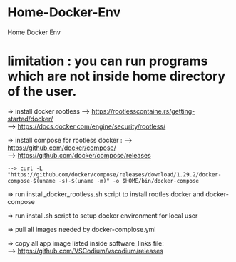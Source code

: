 # Home-Docker-Env
Home Docker Env

# limitation : you can run programs which are not inside home directory of the user.

=> install docker rootless
	--> https://rootlesscontaine.rs/getting-started/docker/  
	--> https://docs.docker.com/engine/security/rootless/

=> install compose for rootless docker : 
	--> https://github.com/docker/compose/  
	--> https://github.com/docker/compose/releases 

	--> curl -L "https://github.com/docker/compose/releases/download/1.29.2/docker-compose-$(uname -s)-$(uname -m)" -o $HOME/bin/docker-compose
		
=> run install_docker_rootless.sh script to install rootles docker and docker-compose

=> run install.sh script to setup docker environment for local user

=> pull all images needed by docker-complose.yml
 
=> copy all app image listed inside software_links file:  
	--> https://github.com/VSCodium/vscodium/releases
